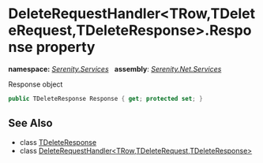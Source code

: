 # DeleteRequestHandler&lt;TRow,TDeleteRequest,TDeleteResponse&gt;.Response property
**namespace:** *[Serenity.Services](../../README.md#serenity.services-namespace)*   **assembly**: *[Serenity.Net.Services](../../README.md)*

Response object

```csharp
public TDeleteResponse Response { get; protected set; }
```

## See Also

* class [TDeleteResponse](../Serenity.Net.Services/../DeleteRequestHandler-3.TDeleteResponse.md)
* class [DeleteRequestHandler&lt;TRow,TDeleteRequest,TDeleteResponse&gt;](../DeleteRequestHandler-3.md)